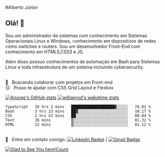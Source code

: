 #Alberto Júnior


## Olá! 👋

Sou um administrador de sistemas com conhecimento em Sistemas Operacionais Linux e Windows, conhecimento em dispositivos de redes como switches e routers. 
Sou um desenvolvedor Front-End com conhecimento em HTML5,CSS3 e JS. 

Além disso possuo conhecimentos de automação em Bash para Sistemas Linux e toda infraestrutura de um sistema incluindo cybersecurity.





 
 <br/> :purple_heart: &nbsp; Buscando colaborar com projetos em Front-end 
 <br/> :blush: &nbsp; Posso te ajudar com CSS Grid Layout e Flexbox
 





[![Anurag's GitHub stats](https://github-readme-stats.vercel.app/api?username=Wayfiding&theme=dark&show_icons=true)](https://github.com/Wayfiding/github-readme-stats)
[![willianrod's wakatime stats](https://github-readme-stats.vercel.app/api/wakatime?username=Wayfiding&theme=dark&show)](https://github.com/Wayfiding/github-readme-stats)
<!--START_SECTION:waka-->

```text
TypeScript   26 hrs 2 mins   ███████████████████▓░░░░░   78.01 % 
Bash         3 hrs 23 mins   ██▓░░░░░░░░░░░░░░░░░░░░░░   10.17 % 
CSS          2 hrs 41 mins   ██░░░░░░░░░░░░░░░░░░░░░░░   08.04 % 
Text         26 mins         ▒░░░░░░░░░░░░░░░░░░░░░░░░   01.32 % 
HTML         22 mins         ▒░░░░░░░░░░░░░░░░░░░░░░░░   01.12 % 
```

<!--END_SECTION:waka-->

 <br/> :email: &nbsp; Entre em contato comigo:
 [![Linkedin Badge](https://img.shields.io/badge/-AlbertoSouza-blue?style=flat-square&logo=Linkedin&logoColor=white&link=https://www.linkedin.com/in/alberto-souza/)](https://www.linkedin.com/in/alberto-souza/) 
| 
[![Gmail Badge](https://img.shields.io/badge/-albertodt11@gmail.com-c14438?style=flat-square&logo=Gmail&logoColor=white&link=mailto:albertodt11@gmail.com)](mailto:albertodt11@gmail.com)

[![Glad to See You here!Count](http://hits.dwyl.com/wayfiding/wayfiding.svg)](http://hits.dwyl.com/Wayfiding/Wayfiding)
<!--
**Wayfiding/Wayfiding** is a ✨ _special_ ✨ repository because its `README.md` (this file) appears on your GitHub profile.

Here are some ideas to get you started:

- 🔭 I’m currently working on ...
- 🌱 I’m currently learning ...
- 👯 I’m looking to collaborate on ...
- 🤔 I’m looking for help with ...
- 💬 Ask me about ...
- 📫 How to reach me: ...
- 😄 Pronouns: ...
- ⚡ Fun fact: ...
-->
